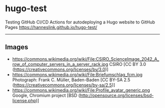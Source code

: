 # hugo-test

Testing GitHub CI/CD Actions for autodeploying a Hugo website to GitHub Pages https://hanneslink.github.io/hugo-test/

* * *
## Images
* https://commons.wikimedia.org/wiki/File:CSIRO_ScienceImage_2042_A_row_of_computer_servers_in_a_server_rack.jpg
  CSIRO [CC BY 3.0 (https://creativecommons.org/licenses/by/3.0)]
* https://commons.wikimedia.org/wiki/File:Briefumschlag_fcm.jpg
  Photograph:  Frank C. Müller, Baden-Baden [CC BY-SA 2.5 (https://creativecommons.org/licenses/by-sa/2.5)]
* https://commons.wikimedia.org/wiki/File:Profile_avatar_generic.png
  Google, Chromium project [BSD (http://opensource.org/licenses/bsd-license.php)]
